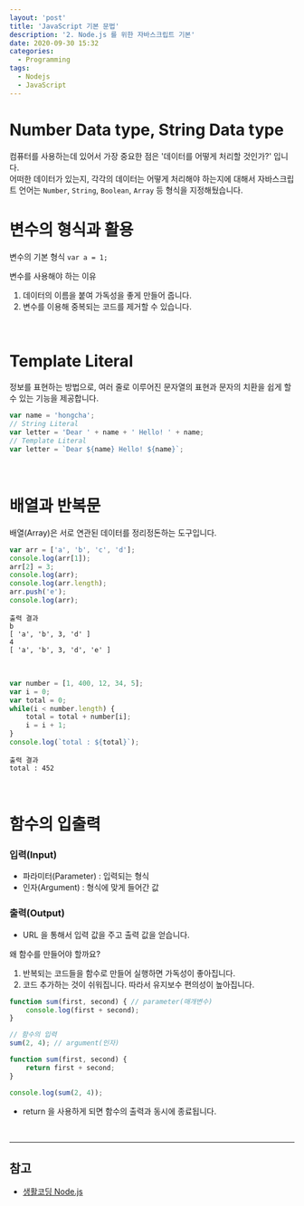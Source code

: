 ```yaml
---
layout: 'post'
title: 'JavaScript 기본 문법'
description: '2. Node.js 를 위한 자바스크립트 기본'
date: 2020-09-30 15:32
categories:
  - Programming
tags:
  - Nodejs
  - JavaScript
---
```



# Number Data type, String Data type
컴퓨터를 사용하는데 있어서 가장 중요한 점은 '데이터를 어떻게 처리할 것인가?' 입니다.   
어떠한 데이터가 있는지, 각각의 데이터는 어떻게 처리해야 하는지에 대해서 자바스크립트 언어는 `Number`, `String`, `Boolean`, `Array` 등 형식을 지정해뒀습니다.
<br/>


# 변수의 형식과 활용
변수의 기본 형식 `var a = 1;`

변수를 사용해야 하는 이유   
1. 데이터의 이름을 붙여 가독성을 좋게 만들어 줍니다.   
2. 변수를 이용해 중복되는 코드를 제거할 수 있습니다.   
<br/>


# Template Literal
정보를 표현하는 방법으로, 여러 줄로 이루어진 문자열의 표현과 문자의 치환을 쉽게 할 수 있는 기능을 제공합니다. 

```javascript
var name = 'hongcha';
// String Literal
var letter = 'Dear ' + name + ' Hello! ' + name;
// Template Literal
var letter = `Dear ${name} Hello! ${name}`;
```
<br/>


# 배열과 반복문
배열(Array)은 서로 연관된 데이터를 정리정돈하는 도구입니다. 

```javascript
var arr = ['a', 'b', 'c', 'd'];
console.log(arr[1]);
arr[2] = 3;
console.log(arr);
console.log(arr.length);
arr.push('e');
console.log(arr);
```
```
출력 결과
b
[ 'a', 'b', 3, 'd' ]
4
[ 'a', 'b', 3, 'd', 'e' ]
```
<br/>

```javascript
var number = [1, 400, 12, 34, 5];
var i = 0;
var total = 0;
while(i < number.length) {
    total = total + number[i];
    i = i + 1;
}
console.log(`total : ${total}`);
```
```
출력 결과
total : 452
```

<br/>


# 함수의 입출력
### 입력(Input)
* 파라미터(Parameter) : 입력되는 형식
* 인자(Argument) : 형식에 맞게 들어간 값

### 출력(Output)
* URL 을 통해서 입력 값을 주고 출력 값을 얻습니다. 


왜 함수를 만들어야 할까요? 
1. 반복되는 코드들을 함수로 만들어 실행하면 가독성이 좋아집니다. 
2. 코드 추가하는 것이 쉬워집니다. 따라서 유지보수 편의성이 높아집니다. 

```javascript
function sum(first, second) { // parameter(매개변수)
    console.log(first + second);
}

// 함수의 입력 
sum(2, 4); // argument(인자)
```

```javascript
function sum(first, second) {
    return first + second; 
}

console.log(sum(2, 4)); 
```
* return 을 사용하게 되면 함수의 출력과 동시에 종료됩니다. 
<br/>


***
## 참고
* [생활코딩 Node.js](https://opentutorials.org/course/3332)
